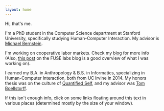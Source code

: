```yaml
---
layout: home
---
```

Hi, that's me.

I'm a PhD student in the Computer Science department at Stanford University,
specifically studying Human-Computer Interaction.
My advisor is [Michael Bernstein][msb].


I'm working on cooperative labor markets.
Check my [blog][blog] for more info
(Also, [this post][fuseblogpost] on the FUSE labs blog is a good overview of what I was working on).

I earned my B.A. in Anthropology & B.S. in Informatics,
specializing in Human-Computer Interaction,
both from UC Irvine in 2014.
My honors thesis was on the culture of [Quantified Self][qsthesis],
and my advisor was [Tom Boellstorff][boellstorff].

If this isn't enough info, click on some links floating around this text in various places
(determined mostly by the size of your window).

[qsthesis]: /media/papers/quantified_self.pdf
[blog]: /blog/
[boellstorff]: http://faculty.sites.uci.edu/boellstorff/
[wishlist]: //amzn.com/w/26BOYXJ3IHQKJ
[jure]: http://cs.stanford.edu/people/jure/
[infolab]: http://infolab.stanford.edu/
[DJ]: http://web.stanford.edu/~jurafsky/
[stanfordnlp]: http://nlp.stanford.edu/
[fuselabs]: http://fuse.microsoft.com/
[msb]: http://hci.stanford.edu/msb/
[fuseblogpost]: http://blog.fuselabs.org/post/125185306896/worker-centric-labor-markets
[PC]: http://platformcoop.net/
[contact]: /contact
[PCTalkPDF]: /media/presentations/PlatformCooperativism.pdf
[PCTalkLaTeX]: /media/presentations/PlatformCooperativism.tex
[PCTalk]: http://livestream.com/internetsociety/platformcoop/videos/104467678
[CHI2016]: https://chi2016.acm.org/wp/
